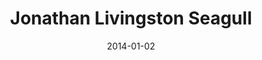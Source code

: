 ---
date: 2014-01-02
dateYear: 2014
isbn: 9781476793313
title: Jonathan Livingston Seagull
description: "This is the story for people who follow their hearts and make their own rules... people who get special pleasure out of doing something well, even if only for themselves... people who know there’s more to this living than meets the eye: they’ll be right there with Jonathan, flying higher and faster than they ever dreamed."
cover: cover-jonathan-livingston-seagull.jpeg
coverGoogle: https://books.google.com/books/content?id=0lHRBAAAQBAJ&printsec=frontcover&img=1&zoom=1&edge=curl&source=gbs_api
pageCount: 144
authors: Richard Bach
publishers: Simon and Schuster
published: 2014-10-21
publishedYear: 2014
shelves:
- fiction
---